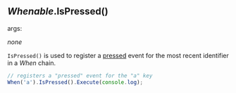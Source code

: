 ## *Whenable*.IsPressed()

args:

*none*

`IsPressed()` is used to register a [pressed](../features/events.md#pressed) event for the most recent identifier in a *When* chain.

```javascript
// registers a "pressed" event for the "a" key
When('a').IsPressed().Execute(console.log);
```